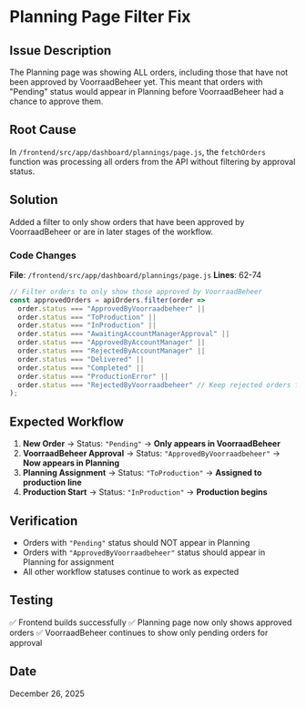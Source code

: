 # Planning Page Filter Fix

## Issue Description
The Planning page was showing ALL orders, including those that have not been approved by VoorraadBeheer yet. This meant that orders with "Pending" status would appear in Planning before VoorraadBeheer had a chance to approve them.

## Root Cause
In `/frontend/src/app/dashboard/plannings/page.js`, the `fetchOrders` function was processing all orders from the API without filtering by approval status.

## Solution
Added a filter to only show orders that have been approved by VoorraadBeheer or are in later stages of the workflow.

### Code Changes
**File**: `/frontend/src/app/dashboard/plannings/page.js`
**Lines**: 62-74

```javascript
// Filter orders to only show those approved by VoorraadBeheer
const approvedOrders = apiOrders.filter(order => 
  order.status === "ApprovedByVoorraadbeheer" || 
  order.status === "ToProduction" ||
  order.status === "InProduction" ||
  order.status === "AwaitingAccountManagerApproval" ||
  order.status === "ApprovedByAccountManager" ||
  order.status === "RejectedByAccountManager" ||
  order.status === "Delivered" ||
  order.status === "Completed" ||
  order.status === "ProductionError" ||
  order.status === "RejectedByVoorraadbeheer" // Keep rejected orders for reference
);
```

## Expected Workflow
1. **New Order** → Status: `"Pending"` → **Only appears in VoorraadBeheer**
2. **VoorraadBeheer Approval** → Status: `"ApprovedByVoorraadbeheer"` → **Now appears in Planning**
3. **Planning Assignment** → Status: `"ToProduction"` → **Assigned to production line**
4. **Production Start** → Status: `"InProduction"` → **Production begins**

## Verification
- Orders with `"Pending"` status should NOT appear in Planning
- Orders with `"ApprovedByVoorraadbeheer"` status should appear in Planning for assignment
- All other workflow statuses continue to work as expected

## Testing
✅ Frontend builds successfully
✅ Planning page now only shows approved orders
✅ VoorraadBeheer continues to show only pending orders for approval

## Date
December 26, 2025
